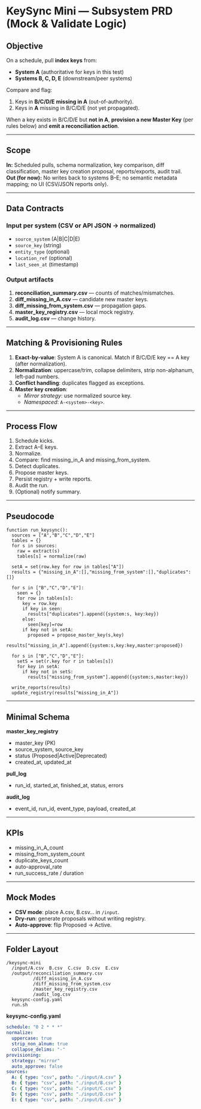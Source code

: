 # KeySync Mini — Subsystem PRD (Mock & Validate Logic)

## Objective
On a schedule, pull **index keys** from:
- **System A** (authoritative for keys in this test)
- **Systems B, C, D, E** (downstream/peer systems)

Compare and flag:
1. Keys in **B/C/D/E** **missing in A** (out-of-authority).
2. Keys in **A** missing in B/C/D/E (not yet propagated).

When a key exists in B/C/D/E but **not in A**, **provision a new Master Key** (per rules below) and **emit a reconciliation action**.

---

## Scope
**In:** Scheduled pulls, schema normalization, key comparison, diff classification, master key creation proposal, reports/exports, audit trail.  
**Out (for now):** No writes back to systems B–E; no semantic metadata mapping; no UI (CSV/JSON reports only).

---

## Data Contracts

### Input per system (CSV or API JSON → normalized)
- `source_system` (A|B|C|D|E)
- `source_key` (string)
- `entity_type` (optional)
- `location_ref` (optional)
- `last_seen_at` (timestamp)

### Output artifacts
1. **reconciliation_summary.csv** — counts of matches/mismatches.  
2. **diff_missing_in_A.csv** — candidate new master keys.  
3. **diff_missing_from_system.csv** — propagation gaps.  
4. **master_key_registry.csv** — local mock registry.  
5. **audit_log.csv** — change history.

---

## Matching & Provisioning Rules

1. **Exact-by-value**: System A is canonical. Match if B/C/D/E key == A key (after normalization).  
2. **Normalization**: uppercase/trim, collapse delimiters, strip non-alphanum, left-pad numbers.  
3. **Conflict handling**: duplicates flagged as exceptions.  
4. **Master key creation**:  
   - *Mirror strategy*: use normalized source key.  
   - *Namespaced*: `A-<system>-<key>`.

---

## Process Flow

1. Schedule kicks.  
2. Extract A–E keys.  
3. Normalize.  
4. Compare: find missing_in_A and missing_from_system.  
5. Detect duplicates.  
6. Propose master keys.  
7. Persist registry + write reports.  
8. Audit the run.  
9. (Optional) notify summary.

---

## Pseudocode

```pseudo
function run_keysync():
  sources = ["A","B","C","D","E"]
  tables = {}
  for s in sources:
    raw = extract(s)
    tables[s] = normalize(raw)

  setA = set(row.key for row in tables["A"])
  results = {"missing_in_A":[],"missing_from_system":[],"duplicates":[]}

  for s in ["B","C","D","E"]:
    seen = {}
    for row in tables[s]:
      key = row.key
      if key in seen:
        results["duplicates"].append({system:s, key:key})
      else:
        seen[key]=row
      if key not in setA:
        proposed = propose_master_key(s,key)
        results["missing_in_A"].append({system:s,key:key,master:proposed})

  for s in ["B","C","D","E"]:
    setS = set(r.key for r in tables[s])
    for key in setA:
      if key not in setS:
        results["missing_from_system"].append({system:s,master:key})

  write_reports(results)
  update_registry(results["missing_in_A"])
```

---

## Minimal Schema

**master_key_registry**  
- master_key (PK)  
- source_system, source_key  
- status (Proposed|Active|Deprecated)  
- created_at, updated_at  

**pull_log**  
- run_id, started_at, finished_at, status, errors  

**audit_log**  
- event_id, run_id, event_type, payload, created_at

---

## KPIs
- missing_in_A_count  
- missing_from_system_count  
- duplicate_keys_count  
- auto-approval_rate  
- run_success_rate / duration

---

## Mock Modes
- **CSV mode**: place A.csv, B.csv… in `/input`.  
- **Dry-run**: generate proposals without writing registry.  
- **Auto-approve**: flip Proposed → Active.

---

## Folder Layout

```
/keysync-mini
  /input/A.csv  B.csv  C.csv  D.csv  E.csv
  /output/reconciliation_summary.csv
          /diff_missing_in_A.csv
          /diff_missing_from_system.csv
          /master_key_registry.csv
          /audit_log.csv
  keysync-config.yaml
  run.sh
```

**keysync-config.yaml**

```yaml
schedule: "0 2 * * *"
normalize:
  uppercase: true
  strip_non_alnum: true
  collapse_delims: "-"
provisioning:
  strategy: "mirror"
  auto_approve: false
sources:
  A: { type: "csv", path: "./input/A.csv" }
  B: { type: "csv", path: "./input/B.csv" }
  C: { type: "csv", path: "./input/C.csv" }
  D: { type: "csv", path: "./input/D.csv" }
  E: { type: "csv", path: "./input/E.csv" }
```
